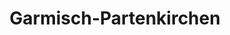 ---
title: Garmisch-Partenkirchen
url: /garmisch-partenkirchen/
latitude: 47.495
longitude: 11.093
---